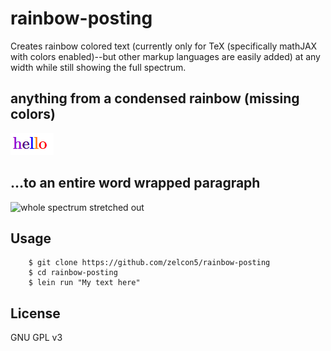 # rainbow-posting

Creates rainbow colored text (currently only for TeX (specifically mathJAX with colors enabled)--but other markup languages are easily added) at any width while still showing the full spectrum.

## anything from a condensed rainbow (missing colors)

![missing a few colors of the 7 colors of the rainbow](doc/small.png)

## …to an entire word wrapped paragraph

![whole spectrum stretched out](doc/large.png)

## Usage

```
    $ git clone https://github.com/zelcon5/rainbow-posting
    $ cd rainbow-posting
    $ lein run "My text here"
```

## License

GNU GPL v3
